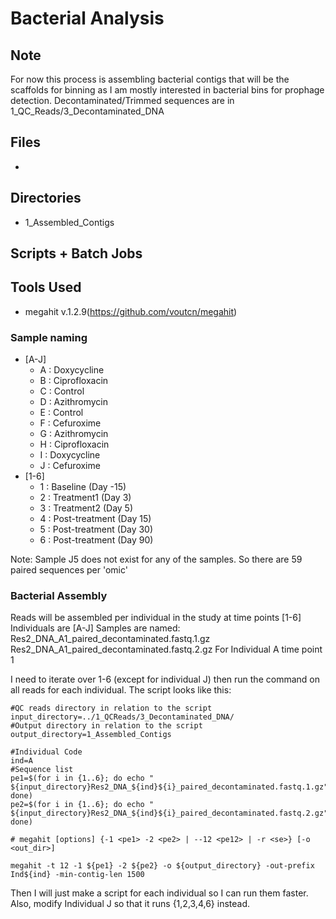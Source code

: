 # Bacterial Analysis

## Note
For now this process is assembling bacterial contigs that will be the scaffolds for binning as I am mostly interested in bacterial bins for prophage detection.
Decontaminated/Trimmed sequences are in 1_QC_Reads/3_Decontaminated_DNA
  
## Files

*

## Directories

*  1_Assembled_Contigs

## Scripts + Batch Jobs

## Tools Used

*  megahit v.1.2.9(https://github.com/voutcn/megahit)
### Sample naming

* [A-J]
  * A : Doxycycline
  * B : Ciprofloxacin
  * C : Control
  * D : Azithromycin
  * E : Control
  * F : Cefuroxime
  * G : Azithromycin
  * H : Ciprofloxacin
  * I : Doxycycline
  * J : Cefuroxime
* [1-6]
  * 1 : Baseline (Day -15)
  * 2 : Treatment1 (Day 3)
  * 3 : Treatment2 (Day 5)
  * 4 : Post-treatment (Day 15)
  * 5 : Post-treatment (Day 30)
  * 6 : Post-treatment (Day 90)

Note: Sample J5 does not exist for any of the samples. So there are 59 paired sequences per 'omic'

### Bacterial Assembly

Reads will be assembled per individual in the study at time points [1-6]
Individuals are [A-J]
Samples are named:
Res2_DNA_A1_paired_decontaminated.fastq.1.gz
Res2_DNA_A1_paired_decontaminated.fastq.2.gz
For Individual A time point 1

I need to iterate over 1-6 (except for individual J) then run the command on all reads for each individual. The script looks like this:

```shell
#QC reads directory in relation to the script
input_directory=../1_QCReads/3_Decontaminated_DNA/
#Output directory in relation to the script
output_directory=1_Assembled_Contigs

#Individual Code
ind=A
#Sequence list
pe1=$(for i in {1..6}; do echo " ${input_directory}Res2_DNA_${ind}${i}_paired_decontaminated.fastq.1.gz"; done)
pe2=$(for i in {1..6}; do echo " ${input_directory}Res2_DNA_${ind}${i}_paired_decontaminated.fastq.2.gz"; done)

# megahit [options] {-1 <pe1> -2 <pe2> | --12 <pe12> | -r <se>} [-o <out_dir>]

megahit -t 12 -1 ${pe1} -2 ${pe2} -o ${output_directory} -out-prefix Ind${ind} -min-contig-len 1500
```
Then I will just make a script for each individual so I can run them faster. Also, modify Individual J so that it runs {1,2,3,4,6} instead.
